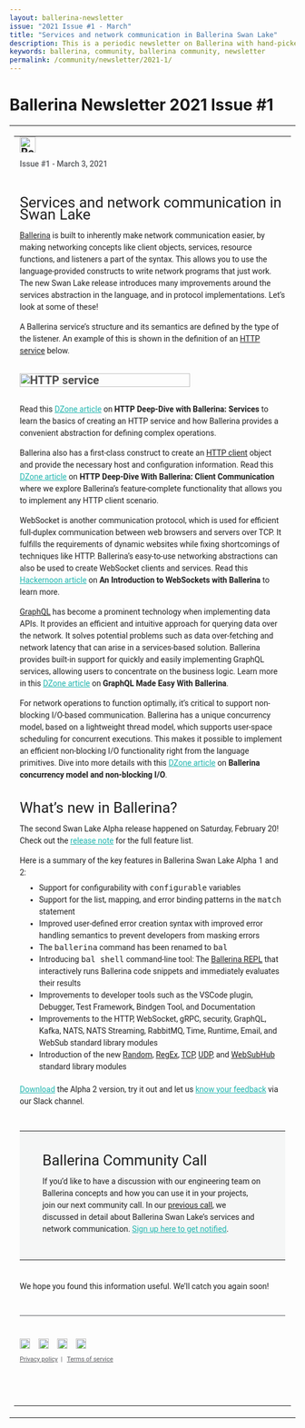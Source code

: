 ```yaml
---
layout: ballerina-newsletter
issue: "2021 Issue #1 - March"
title: "Services and network communication in Ballerina Swan Lake"
description: This is a periodic newsletter on Ballerina with hand-picked content and regular updates on the language.
keywords: ballerina, community, ballerina community, newsletter
permalink: /community/newsletter/2021-1/
---
```


# Ballerina Newsletter 2021 Issue #1

<table align="center" border="0" cellpadding="0" cellspacing="0" class="wso2_full_wrap" style="-ms-text-size-adjust: 100%;-webkit-text-size-adjust: 100%; height: 100% !important;margin: 0;mso-table-lspace: 0pt;mso-table-rspace: 0pt;padding: 0;" width="100%">
   <tbody>
      <tr>
         <td align="center" style="-webkit-text-size-adjust: 100%;-ms-text-size-adjust: 100%;mso-table-lspace: 0pt;mso-table-rspace: 0pt;" valign="top">
            <table border="0" cellpadding="0" cellspacing="0" id="templateHeader" style="max-width: 950px;-ms-text-size-adjust: 100%;-webkit-text-size-adjust: 100%;mso-table-lspace: 0pt;mso-table-rspace: 0pt;" width="100%">
               <tbody>
                  <tr>
                     <td align="left" class="headerContent" style="-webkit-text-size-adjust: 100%;-ms-text-size-adjust: 100%;mso-table-lspace: 0pt;mso-table-rspace: 0pt;color: #505050;font-family: 'Roboto', Helvetica,sans-serif;font-size: 20px;font-weight: bold;line-height: 20px;text-align: left;vertical-align: middle;padding: 0px 10px 60px 10px;" valign="top">
                        <a href="https://ballerina.io/community/newsletter/?utm_source=mailer&amp;utm_medium=email&amp;utm_campaign=mailer_ballerina_newsletter_mar2021" style="text-decoration: none; border: 0;"><img alt="Ballerina Newsletter" class="darkLogo" src="https://wso2.cachefly.net/wso2/sites/all/images/2020/ballerina-dark-logo.png" style="display: inline-block;height: 28px;"></a> <a href="https://ballerina.io/community/newsletter/?utm_source=mailer&amp;utm_medium=email&amp;utm_campaign=mailer_ballerina_newsletter_mar2021" style="text-decoration: none; border: 0;"><img alt="Ballerina Newsletter" class="lightLogo" src="https://wso2.cachefly.net/wso2/sites/all/images/2020/ballerina-light-logo.png" style="display: none;overflow: hidden;float: left;width: 0px;max-height: 0px;max-width: 0px;line-height: 0px;visibility: hidden;"></a>
                        <p class="darkintro" style="color: #585a5e;display: block;font-family: 'Roboto', Helvetica,sans-serif;font-size: 14px;font-weight: 500;line-height: 24px;margin: 0;text-align: left;padding-top: 8px;padding-bottom: 10px;">Issue #1 - March 3, 2021</p>
                        <h2 style="font-family: 'Roboto', Helvetica,sans-serif;font-size: 26px;color: rgba(0,0,0,0.87);line-height: 21px;font-weight: 400;text-align: left;margin-bottom: 16px;">Services and network communication in Swan Lake</h2>
                        <p style="font-family: 'Roboto', Helvetica,sans-serif;font-size: 14px;color: rgba(0,0,0,0.87);line-height: 21px;font-weight: 400;text-align: left;"><a class="linkbody darklink" href="https://ballerina.io/?utm_source=mailer&amp;utm_medium=email&amp;utm_campaign=mailer_ballerina_newsletter_mar2021" style="color: rgba(0,0,0,0.87) !important;text-decoration: underline;" target="_blank">Ballerina</a> is built to inherently make network communication easier, by making networking concepts like client objects, services, resource functions, and listeners a part of the syntax. This allows you to use the language-provided constructs to write network programs that just work. The new Swan Lake release introduces many improvements around the services abstraction in the language, and in protocol implementations. Let’s look at some of these!</p>
                        <p style="font-family: 'Roboto', Helvetica,sans-serif;font-size: 14px;color: rgba(0,0,0,0.87);line-height: 21px;font-weight: 400;text-align: left;padding-bottom: 15px;">A Ballerina service’s structure and its semantics are defined by the type of the listener. An example of this is shown in the definition of an <a class="linkbody darklink" href="https://ballerina.io/learn/by-example/hello-world-service?utm_source=mailer&amp;utm_medium=email&amp;utm_campaign=mailer_ballerina_newsletter_mar2021" style="color: rgba(0,0,0,0.87) !important;text-decoration: underline;" target="_blank">HTTP service</a> below.</p>
                        <img alt="HTTP service" id="headerImage" src="http://wso2.cachefly.net/wso2/sites/all/2021/images/http-service-ballerina.png" style="-ms-interpolation-mode: bicubic;height: auto;outline: none;text-decoration: none; width:80%">
                        <p style="font-family: 'Roboto', Helvetica,sans-serif;font-size: 14px;color: rgba(0,0,0,0.87);line-height: 21px;font-weight: 400;text-align: left;padding-top: 15px;">Read this <a class="linkbody" href="https://dzone.com/articles/http-deep-dive-with-ballerina-services" style="color: #20b6af;text-decoration: underline;" target="_blank">DZone article</a> on <span style="font-weight: 600;">HTTP Deep-Dive with Ballerina: Services</span> to learn the basics of creating an HTTP service and how Ballerina provides a convenient abstraction for defining complex operations.</p>
                        <p style="font-family: 'Roboto', Helvetica,sans-serif;font-size: 14px;color: rgba(0,0,0,0.87);line-height: 21px;font-weight: 400;text-align: left;">Ballerina also has a first-class construct to create an <a class="linkbody darklink" href="https://lib.ballerina.io/" style="color: rgba(0,0,0,0.87) !important;text-decoration: underline;" target="_blank">HTTP client</a> object and provide the necessary host and configuration information. Read this <a class="linkbody" href="https://dzone.com/articles/http-deep-dive-with-ballerina-client-communication" style="color: #20b6af;text-decoration: underline;" target="_blank">DZone article</a> on <span style="font-weight: 600;">HTTP Deep-Dive With Ballerina: Client Communication</span> where we explore Ballerina’s feature-complete functionality that allows you to implement any HTTP client scenario.</p>
                        <p style="font-family: 'Roboto', Helvetica,sans-serif;font-size: 14px;color: rgba(0,0,0,0.87);line-height: 21px;font-weight: 400;text-align: left;">WebSocket is another communication protocol, which is used for efficient full-duplex communication between web browsers and servers over TCP. It fulfills the requirements of dynamic websites while fixing shortcomings of techniques like HTTP. Ballerina’s easy-to-use networking abstractions can also be used to create WebSocket clients and services. Read this <a class="linkbody" href="https://hackernoon.com/the-ballerina-language-and-platform-support-for-websockets-tv5k33wi" style="color: #20b6af;text-decoration: underline;" target="_blank">Hackernoon article</a> on <span style="font-weight: 600;">An Introduction to WebSockets with Ballerina</span> to learn more.</p>
                        <p style="font-family: 'Roboto', Helvetica,sans-serif;font-size: 14px;color: rgba(0,0,0,0.87);line-height: 21px;font-weight: 400;text-align: left;"><a class="linkbody darklink" href="https://graphql.org/learn/" style="color: rgba(0,0,0,0.87) !important;text-decoration: underline;" target="_blank">GraphQL</a> has become a prominent technology when implementing data APIs. It provides an efficient and intuitive approach for querying data over the network. It solves potential problems such as data over-fetching and network latency that can arise in a services-based solution. Ballerina provides built-in support for quickly and easily implementing GraphQL services, allowing users to concentrate on the business logic. Learn more in this <a class="linkbody" href="https://dzone.com/articles/graphql-made-easy-with-ballerina" style="color: #20b6af;text-decoration: underline;" target="_blank">DZone article</a> on <span style="font-weight: 600;">GraphQL Made Easy With Ballerina</span>.</p>
                        <p style="font-family: 'Roboto', Helvetica,sans-serif;font-size: 14px;color: rgba(0,0,0,0.87);line-height: 21px;font-weight: 400;text-align: left; ">For network operations to function optimally, it’s critical to support non-blocking I/O-based communication. Ballerina has a unique concurrency model, based on a lightweight thread model, which supports user-space scheduling for concurrent executions. This makes it possible to implement an efficient non-blocking I/O functionality right from the language primitives. Dive into more details with this <a class="linkbody" href="https://dzone.com/articles/ballerina-concurrency-model-and-non-blocking-io" style="color: #20b6af;text-decoration: underline;" target="_blank">DZone article</a> on <span style="font-weight: 600;">Ballerina concurrency model and non-blocking I/O</span>.</p>
                        <h2 style="font-family: 'Roboto', Helvetica,sans-serif;font-size: 26px;color: rgba(0,0,0,0.87) !important;line-height: 21px;font-weight: 400;text-align: left;margin-bottom: 16px;"><a class="linktopic darklink" href="https://ballerina.io/downloads/swan-lake-release-notes/?utm_source=mailer&amp;utm_medium=email&amp;utm_campaign=mailer_ballerina_newsletter_mar2021" style="color: rgba(0,0,0,0.87) !important;text-decoration: none;" target="_blank">What’s new in Ballerina?</a></h2>
                        <p style="font-family: 'Roboto', Helvetica,sans-serif;font-size: 14px;color: rgba(0,0,0,0.87);line-height: 21px;font-weight: 400;text-align: left;margin-bottom: 6px;">The second Swan Lake Alpha release happened on Saturday, February 20! Check out the <a class="linkbody" href="https://ballerina.io/downloads/swan-lake-release-notes/?utm_source=mailer&amp;utm_medium=email&amp;utm_campaign=mailer_ballerina_newsletter_mar2021" style="color: #20b6af;" target="_blank">release note</a> for the full feature list.</p>
                        <p style="font-family: 'Roboto', Helvetica,sans-serif;font-size: 14px;color: rgba(0,0,0,0.87);line-height: 21px;font-weight: 400;text-align: left;margin-bottom: 6px;">Here is a summary of the key features in Ballerina Swan Lake Alpha 1 and 2:</p>
                        <ul style="margin-top: 6px;margin-bottom: 6px;padding-bottom: 5px;">
                           <li style="font-family: 'Roboto', Helvetica,sans-serif;font-size: 14px;color: rgba(0,0,0,0.87);line-height: 21px;font-weight: 400;text-align: left;">Support for configurability with <span style="font-family: 'Courier Prime', monospace, Menlo,Monaco,Consolas;">configurable</span> variables</li>
                           <li style="font-family: 'Roboto', Helvetica,sans-serif;font-size: 14px;color: rgba(0,0,0,0.87);line-height: 21px;font-weight: 400;text-align: left;">Support for the list, mapping, and error binding patterns in the <span style="font-family: 'Courier Prime', monospace, Menlo,Monaco,Consolas;">match</span> statement</li>
                           <li style="font-family: 'Roboto', Helvetica,sans-serif;font-size: 14px;color: rgba(0,0,0,0.87);line-height: 21px;font-weight: 400;text-align: left;">Improved user-defined error creation syntax with improved error handling semantics to prevent developers from masking errors</li>
                           <li style="font-family: 'Roboto', Helvetica,sans-serif;font-size: 14px;color: rgba(0,0,0,0.87);line-height: 21px;font-weight: 400;text-align: left;">The <span style="font-family: 'Courier Prime', monospace, Menlo,Monaco,Consolas;">ballerina</span> command has been renamed to <span style="font-family: 'Courier Prime', monospace, Menlo,Monaco,Consolas;">bal</span></li>
                           <li style="font-family: 'Roboto', Helvetica,sans-serif;font-size: 14px;color: rgba(0,0,0,0.87);line-height: 21px;font-weight: 400;text-align: left;">Introducing <span style="font-family: 'Courier Prime', monospace, Menlo,Monaco,Consolas;">bal shell</span> command-line tool: The <a class="linkbody darklink" href="https://medium.com/ballerina-techblog/ballerina-shell-a-repl-for-ballerina-d5053c94363f?utm_source=mailer&amp;utm_medium=email&amp;utm_campaign=mailer_ballerinanwsltr_feb2021" style="color: rgba(0,0,0,0.87) !important;text-decoration: underline;" target="_blank">Ballerina REPL</a> that interactively runs Ballerina code snippets and immediately evaluates their results</li>
                           <li style="font-family: 'Roboto', Helvetica,sans-serif;font-size: 14px;color: rgba(0,0,0,0.87);line-height: 21px;font-weight: 400;text-align: left;">Improvements to developer tools such as the VSCode plugin, Debugger, Test Framework, Bindgen Tool, and Documentation</li>
                           <li style="font-family: 'Roboto', Helvetica,sans-serif;font-size: 14px;color: rgba(0,0,0,0.87);line-height: 21px;font-weight: 400;text-align: left;">Improvements to the HTTP, WebSocket, gRPC, security, GraphQL, Kafka, NATS, NATS Streaming, RabbitMQ, Time, Runtime, Email, and WebSub standard library modules</li>
                           <li style="font-family: 'Roboto', Helvetica,sans-serif;font-size: 14px;color: rgba(0,0,0,0.87);line-height: 21px;font-weight: 400;text-align: left;">Introduction of the new <a class="linkbody darklink" href="https://ballerina.io/learn/api-docs/ballerina/#/ballerina/random/0.10.0-alpha4/random?utm_source=mailer&amp;utm_medium=email&amp;utm_campaign=mailer_ballerina_newsletter_mar2021" style="color: rgba(0,0,0,0.87) !important;text-decoration: underline;" target="_blank">Random</a>, <a class="linkbody darklink" href="https://ballerina.io/learn/api-docs/ballerina/#/ballerina/regex/0.7.0-alpha4/regex?utm_source=mailer&amp;utm_medium=email&amp;utm_campaign=mailer_ballerina_newsletter_mar2021" style="color: rgba(0,0,0,0.87) !important;text-decoration: underline;" target="_blank">RegEx</a>, <a class="linkbody darklink" href="https://ballerina.io/learn/api-docs/ballerina/#/ballerina/tcp/0.8.0-alpha4/tcp?utm_source=mailer&amp;utm_medium=email&amp;utm_campaign=mailer_ballerina_newsletter_mar2021" style="color: rgba(0,0,0,0.87) !important;text-decoration: underline;" target="_blank">TCP</a>, <a class="linkbody darklink" href="https://ballerina.io/learn/api-docs/ballerina/#/ballerina/udp/0.9.0-alpha4/udp?utm_source=mailer&amp;utm_medium=email&amp;utm_campaign=mailer_ballerina_newsletter_mar2021" style="color: rgba(0,0,0,0.87) !important;text-decoration: underline;" target="_blank">UDP</a>, and <a class="linkbody darklink" href="https://ballerina.io/learn/api-docs/ballerina/#/ballerina/websubhub/0.2.0-alpha4/websubhub?utm_source=mailer&amp;utm_medium=email&amp;utm_campaign=mailer_ballerina_newsletter_mar2021" style="color: rgba(0,0,0,0.87) !important;text-decoration: underline;" target="_blank">WebSubHub</a> standard library modules</li>
                        </ul>
                        <p style="font-family: 'Roboto', Helvetica,sans-serif;font-size: 14px;color: rgba(0,0,0,0.87);line-height: 21px;font-weight: 400;text-align: left;margin-bottom: 6px;padding-bottom: 25px;"><a class="linkbody" href="https://ballerina.io/downloads/?utm_source=mailer&amp;utm_medium=email&amp;utm_campaign=mailer_ballerina_newsletter_mar2021" style="color: #20b6af;" target="_blank">Download</a> the Alpha 2 version, try it out and let us <a class="linkbody" href="https://ballerina-platform.slack.com/" style="color: #20b6af;" target="_blank">know your feedback</a> via our Slack channel.</p>
                        <table border="0" cellpadding="0" cellspacing="0" id="templateHeader" style="-ms-text-size-adjust: 100%;-webkit-text-size-adjust: 100%;mso-table-lspace: 0pt;mso-table-rspace: 0pt;" width="100%">
                           <tbody>
                              <tr>
                                 <td align="center" bgcolor="#f5f6f6" class="headerContent darkcommunity" style="-webkit-text-size-adjust: 100%;-ms-text-size-adjust: 100%;mso-table-lspace: 0pt;mso-table-rspace: 0pt;color: #505050;font-family: 'Roboto', Helvetica,sans-serif;font-size: 20px;font-weight: bold;line-height: 20px;text-align: center;vertical-align: middle;padding: 15px 40px 21px;" valign="top">
                                    <p style="font-family: 'Roboto', Helvetica,sans-serif;font-size: 26px;color: rgba(0,0,0,0.87) !important;line-height: 21px;font-weight: 400;text-align: left;margin-bottom: 16px;"><a class="linktopic darklink" href="https://www.youtube.com/watch?v=hKBjatIFxyw&amp;feature=youtu.be" style="color: rgba(0,0,0,0.87) !important;text-decoration: none;" target="_blank">Ballerina Community Call</a></p>
                                    <p style="font-family: 'Roboto', Helvetica,sans-serif;font-size: 14px;color: rgba(0,0,0,0.87);line-height: 21px;font-weight: 400;text-align: left;    margin-bottom: 1.6em;">If you’d like to have a discussion with our engineering team on Ballerina concepts and how you can use it in your projects, join our next community call. In our <a class="linkbody darklink" href="https://youtu.be/hKBjatIFxyw" style="color: rgba(0,0,0,0.87) !important;text-decoration: underline;" target="_blank">previous call</a>, we discussed in detail about Ballerina Swan Lake’s services and network communication. <a class="linkbody" href="https://docs.google.com/forms/d/e/1FAIpQLSfJkkaXmOf-ULhZ1Oi7bXAG_UmieRQ3wF8mKDohWux-8Ltfsw/viewform" style="color: #20b6af;text-decoration: underline;" target="_blank">Sign up here to get notified</a>.</p>
                                 </td>
                              </tr>
                           </tbody>
                        </table>
                        <p style="font-family: 'Roboto', Helvetica,sans-serif;font-size: 14px;color: rgba(0,0,0,0.87);line-height: 21px;font-weight: 400;text-align: left;padding-bottom: 20px;padding-top: 20px;">We hope you found this information useful. We’ll catch you again soon!</p>
                        <hr style="color: #585a5e; height: 1px; background-color: #585a5e; border: 0;">
                        <p style="text-align: left;margin: 30px 0 0;padding-top: 10px;"><a href="https://github.com/ballerina-platform"><img src="https://b.content.wso2.com/sites/all/ballerina.io-cdn/img/github.png" style="width: 18px;"></a> <a href="https://stackoverflow.com/questions/tagged/ballerina"><img src="https://b.content.wso2.com/sites/all/ballerina.io-cdn/img/stackoverflow.png" style="width: 18px; margin-left: 10px;"></a> <a href="https://twitter.com/ballerinalang"><img src="https://b.content.wso2.com/sites/all/ballerina.io-cdn/img/twitter.png" style="width: 18px; margin-left: 10px;"></a> <a href="https://ballerina.io/community/slack/"><img src="https://b.content.wso2.com/sites/all/ballerina.io-cdn/img/slack.png" style="width: 18px; margin-left: 10px;"></a></p>
                        <p align="left" style="font-family: 'Roboto', Helvetica,sans-serif;font-size:11px;line-height: 21px;color: #585a5e;margin-top: 5px;font-weight: 400;"><a class="darkfotterlink" href="https://ballerina.io/privacy-policy" style="font-family: 'Roboto', Helvetica,sans-serif;font-size:11px;color:#585a5e;text-decoration: underline;" target="_blank">Privacy policy</a>&nbsp;&nbsp;|&nbsp;&nbsp; <a class="darkfotterlink" href="https://ballerina.io/terms-of-service" style="font-family: 'Roboto', Helvetica,sans-serif;font-size:11px;color:#585a5e;text-decoration: underline;" target="_blank">Terms of service</a></p>
                     </td>
                  </tr>
               </tbody>
            </table>
         </td>
      </tr>
   </tbody>
</table>
